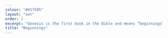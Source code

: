 ```yaml
---
colour: "#417505"
layout: "set"
order: 1
excerpt: "Genesis is the first book in the Bible and means “beginnings”. It tells the story of how God created the world and made humans to live in relationship with him."
title: "Beginnings"
---
```

